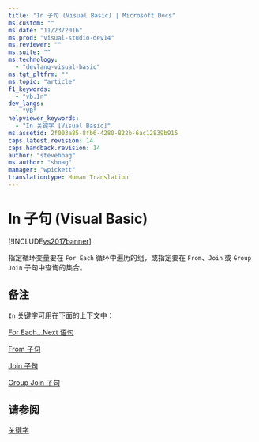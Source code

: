 ```yaml
---
title: "In 子句 (Visual Basic) | Microsoft Docs"
ms.custom: ""
ms.date: "11/23/2016"
ms.prod: "visual-studio-dev14"
ms.reviewer: ""
ms.suite: ""
ms.technology: 
  - "devlang-visual-basic"
ms.tgt_pltfrm: ""
ms.topic: "article"
f1_keywords: 
  - "vb.In"
dev_langs: 
  - "VB"
helpviewer_keywords: 
  - "In 关键字 [Visual Basic]"
ms.assetid: 2f003a85-8fb6-4280-822b-6ac12839b915
caps.latest.revision: 14
caps.handback.revision: 14
author: "stevehoag"
ms.author: "shoag"
manager: "wpickett"
translationtype: Human Translation
---
```

# In 子句 (Visual Basic)
[!INCLUDE[vs2017banner](../../../csharp/includes/vs2017banner.md)]

指定循环变量要在 `For Each` 循环中遍历的组，或指定要在 `From`、`Join` 或 `Group Join` 子句中查询的集合。  
  
## 备注  
 `In` 关键字可用在下面的上下文中：  
  
 [For Each...Next 语句](../../../visual-basic/language-reference/statements/for-each-next-statement.md)  
  
 [From 子句](../../../visual-basic/language-reference/queries/from-clause.md)  
  
 [Join 子句](../../../visual-basic/language-reference/queries/join-clause.md)  
  
 [Group Join 子句](../../../visual-basic/language-reference/queries/group-join-clause.md)  
  
## 请参阅  
 [关键字](../../../visual-basic/language-reference/keywords/index.md)